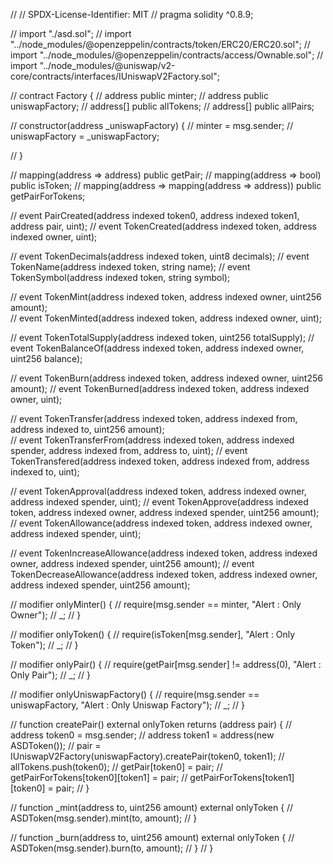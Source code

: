 // // SPDX-License-Identifier: MIT 
// pragma solidity ^0.8.9;

// import "./asd.sol";
// import "../node_modules/@openzeppelin/contracts/token/ERC20/ERC20.sol";
// import "../node_modules/@openzeppelin/contracts/access/Ownable.sol";
// import "../node_modules/@uniswap/v2-core/contracts/interfaces/IUniswapV2Factory.sol";


// contract Factory {
//     address public minter;
//     address public uniswapFactory;
//     address[] public allTokens;
//     address[] public allPairs;

//     constructor(address _uniswapFactory) {
//         minter = msg.sender;
//         uniswapFactory = _uniswapFactory;
        
//     }

//     mapping(address => address) public getPair;
//     mapping(address => bool) public isToken;
//     mapping(address => mapping(address => address)) public getPairForTokens;

//     event PairCreated(address indexed token0, address indexed token1, address pair, uint);
//     event TokenCreated(address indexed token, address indexed owner, uint);
    
//     event TokenDecimals(address indexed token, uint8 decimals);
//     event TokenName(address indexed token, string name);
//     event TokenSymbol(address indexed token, string symbol);

//     event TokenMint(address indexed token, address indexed owner, uint256 amount);    
//     event TokenMinted(address indexed token, address indexed owner, uint);

//     event TokenTotalSupply(address indexed token, uint256 totalSupply);
//     event TokenBalanceOf(address indexed token, address indexed owner, uint256 balance);

//     event TokenBurn(address indexed token, address indexed owner, uint256 amount);
//     event TokenBurned(address indexed token, address indexed owner, uint);
    
//     event TokenTransfer(address indexed token, address indexed from, address indexed to, uint256 amount);    
//     event TokenTransferFrom(address indexed token, address indexed spender, address indexed from, address to, uint);
//     event TokenTransfered(address indexed token, address indexed from, address indexed to, uint);
    
//     event TokenApproval(address indexed token, address indexed owner, address indexed spender, uint);
//     event TokenApprove(address indexed token, address indexed owner, address indexed spender, uint256 amount);
//     event TokenAllowance(address indexed token, address indexed owner, address indexed spender, uint);
    
//     event TokenIncreaseAllowance(address indexed token, address indexed owner, address indexed spender, uint256 amount);
//     event TokenDecreaseAllowance(address indexed token, address indexed owner, address indexed spender, uint256 amount);

//     modifier onlyMinter() {
//         require(msg.sender == minter, "Alert : Only Owner");
//         _;
//     }

//     modifier onlyToken() {
//         require(isToken[msg.sender], "Alert : Only Token");
//         _;
//     }

//     modifier onlyPair() {
//         require(getPair[msg.sender] != address(0), "Alert : Only Pair");
//         _;
//     }

//     modifier onlyUniswapFactory() {
//         require(msg.sender == uniswapFactory, "Alert : Only Uniswap Factory");
//         _;
//     }

//     function createPair() external onlyToken returns (address pair) {
//         address token0 = msg.sender;
//         address token1 = address(new ASDToken());
//         pair = IUniswapV2Factory(uniswapFactory).createPair(token0, token1);
//         allTokens.push(token0);
//         getPair[token0] = pair;
//         getPairForTokens[token0][token1] = pair;
//         getPairForTokens[token1][token0] = pair;
//     }

//     function _mint(address to, uint256 amount) external onlyToken {
//         ASDToken(msg.sender).mint(to, amount);
//     }

//     function _burn(address to, uint256 amount) external onlyToken {
//         ASDToken(msg.sender).burn(to, amount);
//     } 
// }



